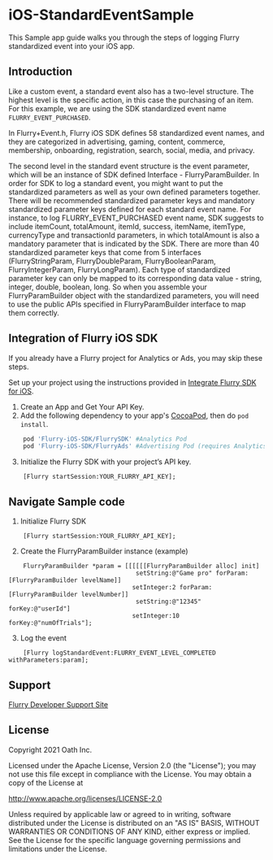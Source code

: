 # iOS-StandardEventSample
This Sample app guide walks you through the steps of logging Flurry standardized event into your iOS app.

## Introduction

Like a custom event, a standard event also has a two-level structure. The highest level is the specific action, in this case the purchasing of an item. For this example, we are using the SDK standardized event name `FLURRY_EVENT_PURCHASED`.

In Flurry+Event.h, Flurry iOS SDK defines 58 standardized event names, and they are categorized in advertising, gaming, content, commerce, membership, onboarding, registration, search, social, media, and privacy. 

The second level in the standard event structure is the event parameter, which will be an instance of SDK defined Interface - FlurryParamBuilder. In order for SDK to log a standard event, you might want to put the standardized parameters as well as your own defined parameters together. There will be recommended standardized parameter keys and mandatory standardized parameter keys defined for each standard event name. For instance, to log FLURRY_EVENT_PURCHASED event name, SDK suggests to include itemCount, totalAmount, itemId, success, itemName, itemType, currencyType and transactionId parameters, in which totalAmount is also a mandatory parameter that is indicated by the SDK. There are more than 40 standardized parameter keys that come from 5 interfaces (FlurryStringParam, FlurryDoubleParam, FlurryBooleanParam, FlurryIntegerParam, FlurryLongParam). Each type of standardized parameter key can only be mapped to its corresponding data value - string, integer, double, boolean, long. So when you assemble your FlurryParamBuilder object with the standardized parameters, you will need to use the public APIs specified in FlurryParamBuilder interface to map them correctly.

## Integration of Flurry iOS SDK

If you already have a Flurry project for Analytics or Ads, you may skip these steps.

Set up your project using the instructions provided in
[Integrate Flurry SDK for iOS](https://developer.yahoo.com/flurry/docs/integrateflurry/ios/).

1. Create an App and Get Your API Key.
2. Add the following dependency to your app's [CocoaPod](https://cocoapods.org/), then do `pod install`.
```ruby
    pod 'Flurry-iOS-SDK/FlurrySDK' #Analytics Pod
    pod 'Flurry-iOS-SDK/FlurryAds' #Advertising Pod (requires Analytics)
```
3. Initialize the Flurry SDK with your project’s API key.
```objc
    [Flurry startSession:YOUR_FLURRY_API_KEY];
```

## Navigate Sample code

1. Initialize Flurry SDK

```objc
    [Flurry startSession:YOUR_FLURRY_API_KEY];
```
2. Create the FlurryParamBuilder instance (example)
```objc
    FlurryParamBuilder *param = [[[[[[FlurryParamBuilder alloc] init]
                                   setString:@"Game pro" forParam:[FlurryParamBuilder levelName]]
                                  setInteger:2 forParam:[FlurryParamBuilder levelNumber]]
                                   setString:@"12345" forKey:@"userId"]
                                  setInteger:10 forKey:@"numOfTrials"];
```
3. Log the event
```objc
    [Flurry logStandardEvent:FLURRY_EVENT_LEVEL_COMPLETED withParameters:param];
```

## Support

[Flurry Developer Support Site](https://developer.yahoo.com/flurry/docs/)

## License

Copyright 2021 Oath Inc.

Licensed under the Apache License, Version 2.0 (the "License");
you may not use this file except in compliance with the License.
You may obtain a copy of the License at

  http://www.apache.org/licenses/LICENSE-2.0

Unless required by applicable law or agreed to in writing, software
distributed under the License is distributed on an "AS IS" BASIS,
WITHOUT WARRANTIES OR CONDITIONS OF ANY KIND, either express or implied.
See the License for the specific language governing permissions and
limitations under the License.





